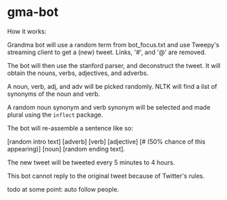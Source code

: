 # gma-bot

How it works:

Grandma bot will use a random term from bot_focus.txt and use Tweepy's streaming client to get a (new) tweet. Links, '#', and '@' are removed.

The bot will then use the stanford parser, and deconstruct the tweet. It will obtain the nouns, verbs, adjectives, and adverbs.

A noun, verb, adj, and adv will be picked randomly. NLTK will find a list of synonyms of the noun and verb.

A random noun synonym and verb synonym will be selected and made plural using the `inflect` package. 

The bot will re-assemble a sentence like so: 

[random intro text] [adverb] [verb] [adjective] [# (50% chance of this appearing)] [noun] [random ending text].


The new tweet will be tweeted every 5 minutes to 4 hours.


This bot cannot reply to the original tweet because of Twitter's rules.

todo at some point: auto follow people.
